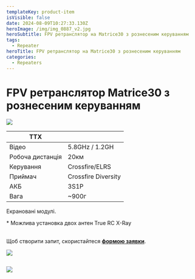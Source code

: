 ```yaml
---
templateKey: product-item
isVisible: false
date: 2024-08-09T10:27:33.130Z
heroImage: /img/img_0887_v2.jpg
heroSubtitle: FPV ретранслятор на Matrice30 з рознесеним керуванням
tags:
  - Repeater
heroTitle: FPV ретранслятор на Matrice30 з рознесеним керуванням
categories:
  - Repeaters
---
```

# FPV ретранслятор Matrice30 з рознесеним керуванням

![](/img/img_0880.jpeg)

| **ТТХ**          |                     |
| ---------------- | ------------------- |
| Відео            | 5.8GHz / 1.2GH      |
| Робоча дистанція | 20км                |
| ﻿Керування       | Crossfire/ELRS﻿     |
| П﻿риймач         | Crossfire Diversity |
| АКБ              | 3S1P                |
| Вага             | ~900г                  |

Е﻿крановані модулі.

\* Можлива установка двох антен True RC X-Ray

\
Щоб створити запит, скористайтеся <a href="https://docs.google.com/forms/d/1TCApMWtctqZN7LEEKFTjVBQc5R3FQGf2tWWAGfGwWSU" target="_blank" rel="noopener noreferrer">**формою заявки**</a>.

![](/img/img_0884.jpeg)

![]()

![](/img/img_0876.jpeg)

![]()